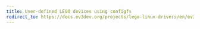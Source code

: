 ```yaml
---
title: User-defined LEGO devices using configfs
redirect_to: https://docs.ev3dev.org/projects/lego-linux-drivers/en/ev3dev-jessie/user.html#configfs-interface
---
```

